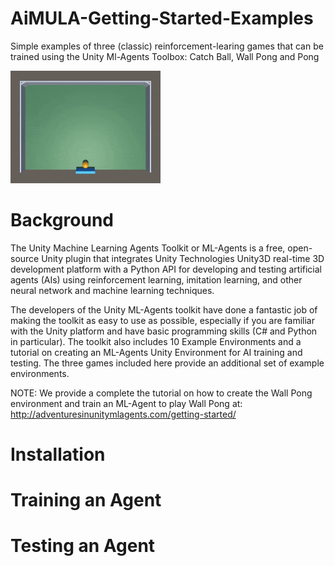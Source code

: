 # AiMULA-Getting-Started-Examples
Simple examples of three (classic) reinforcement-learing games that can be trained using the Unity Ml-Agents Toolbox: Catch Ball, Wall Pong and Pong

<img src="media/wallpong_demo.gif" width="240" height="180" />


# Background
The Unity Machine Learning Agents Toolkit or ML-Agents is a free, open-source Unity plugin that integrates Unity Technologies Unity3D real-time 3D development platform with a Python API for developing and testing artificial agents (AIs) using reinforcement learning, imitation learning, and other neural network and machine learning techniques. 

The developers of the Unity ML-Agents toolkit have done a fantastic job of making the toolkit as easy to use as possible, especially if you are familiar with the Unity platform and have basic programming skills (C# and Python in particular). The toolkit also includes 10 Example Environments and a tutorial on creating an ML-Agents Unity Environment for AI training and testing. The three games included here provide an additional set of example environments. 

NOTE: We provide a complete the tutorial on how to create the Wall Pong environment and train an ML-Agent to play Wall Pong at:
http://adventuresinunitymlagents.com/getting-started/

# Installation


# Training an Agent


# Testing an Agent
